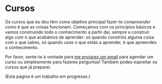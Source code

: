 # Cursos

Os cursos que eu dou têm como objetivo principal fazer-te *compreender*
como é que as coisas funcionam.
Começamos com os princípios básicos e vamos construindo todo o conhecimento a partir daí,
sempre a construir algo com o que acabámos de aprender:
só quando constróis alguma coisa com o que sabes, só quando *usas* o que estás a aprender,
é que apreendes o conhecimento.

Por favor, sente-te à vontade para [me enviares um email][email] para agendar um curso
ou simplesmente para fazeres perguntas!
Também podes espreitar os cursos que já preparei.

(Esta página é um trabalho em progresso.)

[email]: mailto:rodrigo@mathspp.com
